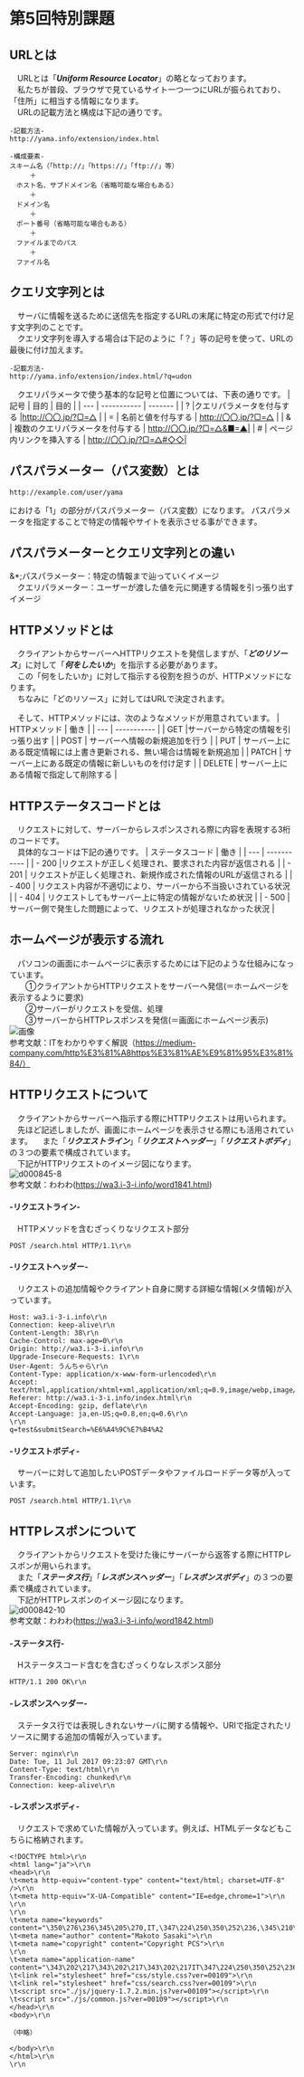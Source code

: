 # **第5回特別課題**
## URLとは
&emsp;URLとは「___Uniform Resource Locator___」の略となっております。<br>
&emsp;私たちが普段、ブラウザで見ているサイト一つ一つにURLが振られており、「住所」に相当する情報になります。<br>
&emsp;URLの記載方法と構成は下記の通りです。

```
-記載方法-
http://yama.info/extension/index.html
```
      
```
-構成要素-
スキーム名（「http://」「https://」「ftp://」等）
　　　＋
　ホスト名、サブドメイン名（省略可能な場合もある）
　　　＋
　ドメイン名
　　　＋
　ポート番号（省略可能な場合もある）
　　　＋
　ファイルまでのパス
　　　＋
　ファイル名
```

## クエリ文字列とは
&emsp;サーバに情報を送るために送信先を指定するURLの末尾に特定の形式で付け足す文字列のことです。<br>
&emsp;クエリ文字列を導入する場合は下記のように「？」等の記号を使って、URLの最後に付け加えます。
```
-記載方法-
http://yama.info/extension/index.html/?q=udon
```
&emsp;クエリパラメータで使う基本的な記号と位置については、下表の通りです。
| 記号   |     目的     | 目的 |
| --- | ----------- | ------- |
| ?   |クエリパラメータを付与する |http://〇〇.jp/?▢=△ |
| =   | 名前と値を付与する | http://〇〇.jp/?▢=△  |
| &   | 複数のクエリパラメータを付与する | http://〇〇.jp/?▢=△&■=▲|
| #   | ページ内リンクを挿入する | http://〇〇.jp/?▢=△#◇◇|


## パスパラメーター（パス変数）とは
```
http://example.com/user/yama
```
における「1」の部分がパスパラメーター（パス変数）になります。
パスパラメータを指定することで特定の情報やサイトを表示させる事ができます。


## パスパラメーターとクエリ文字列との違い
&*;パスパラメーター：特定の情報まで辿っていくイメージ<br>
&emsp;クエリパラメーター：ユーザーが渡した値を元に関連する情報を引っ張り出すイメージ


## HTTPメソッドとは
&emsp;クライアントからサーバーへHTTPリクエストを発信しますが、「___どのリソース___」に対して「___何をしたいか___」を指示する必要があります。<br>
&emsp;この「何をしたいか」に対して指示する役割を担うのが、HTTPメソッドになります。<br>
&emsp;ちなみに「どのリソース」に対してはURLで決定されます。<br>

&emsp;そして、HTTPメソッドには、次のようなメソッドが用意されています。
| HTTPメソッド   |     働き     | 
| --- | ----------- | 
| GET |サーバーから特定の情報を引っ張り出す |
| POST | サーバーへ情報の新規追加を行う | 
| PUT | サーバー上にある既定情報には上書き更新される、無い場合は情報を新規追加 | 
| PATCH | サーバー上にある既定の情報に新しいものを付け足す | 
| DELETE | サーバー上にある情報で指定して削除する | 

## HTTPステータスコードとは
&emsp;リクエストに対して、サーバーからレスポンスされる際に内容を表現する3桁のコードです。<br>
&emsp;具体的なコードは下記の通りです。
| ステータスコード   |     働き     | 
| --- | ----------- | 
| - 200  |リクエストが正しく処理され、要求された内容が返信される |
| - 201  | リクエストが正しく処理され、新規作成された情報のURLが返信される | 
| - 400  | リクエスト内容が不適切により、サーバーから不当扱いされている状況 | 
| - 404  | リクエストしてもサーバー上に特定の情報がないため状況 | 
| - 500  | サーバー側で発生した問題によって、リクエストが処理されなかった状況 | 

## ホームページが表示する流れ
&emsp;パソコンの画面にホームページに表示するためには下記のような仕組みになっています。<br>
&emsp;&emsp;①クライアントからHTTPリクエストをサーバーへ発信(＝ホームページを表示するように要求)<br>
&emsp;&emsp;②サーバーがリクエストを受信、処理<br>
&emsp;&emsp;③サーバーからHTTPレスポンスを発信(＝画面にホームページ表示)<br>
![画像](https://github.com/yamahiro20639/SpecialAssignment5/assets/144509349/d530e5be-b7bb-4a3d-8c88-19d632273c39)　<br>
参考文献：ITをわかりやすく解説（https://medium-company.com/http%E3%81%A8https%E3%81%AE%E9%81%95%E3%81%84/）


## HTTPリクエストについて
&emsp;クライアントからサーバーへ指示する際にHTTPリクエストは用いられます。<br>
&emsp;先ほど記述しましたが、画面にホームページを表示させる際にも活用されています。
&emsp;また「___リクエストライン___」「___リクエストヘッダー___」「___リクエストボディ___」の３つの要素で構成されています。<br>
&emsp;下記がHTTPリクエストのイメージ図になります。<br>
![d000845-8](https://github.com/yamahiro20639/SpecialAssignment5/assets/144509349/28784a44-1789-4940-aeac-61cd2e9e29ea)<br>
参考文献：わわわ(https://wa3.i-3-i.info/word1841.html)
#### -リクエストライン-
&emsp;HTTPメソッドを含むざっくりなリクエスト部分<br>
```
POST /search.html HTTP/1.1\r\n
```
#### -リクエストヘッダー-
&emsp;リクエストの追加情報やクライアント自身に関する詳細な情報(メタ情報)が入っています。<br>
```
Host: wa3.i-3-i.info\r\n
Connection: keep-alive\r\n
Content-Length: 38\r\n
Cache-Control: max-age=0\r\n
Origin: http://wa3.i-3-i.info\r\n
Upgrade-Insecure-Requests: 1\r\n
User-Agent: うんちゃら\r\n
Content-Type: application/x-www-form-urlencoded\r\n
Accept: text/html,application/xhtml+xml,application/xml;q=0.9,image/webp,image/apng,*/*;q=0.8\r\n
Referer: http://wa3.i-3-i.info/index.html\r\n
Accept-Encoding: gzip, deflate\r\n
Accept-Language: ja,en-US;q=0.8,en;q=0.6\r\n
\r\n
q=test&submitSearch=%E6%A4%9C%E7%B4%A2
```
#### -リクエストボディ-
&emsp;サーバーに対して追加したいPOSTデータやファイルロードデータ等が入っています。<br>
```
POST /search.html HTTP/1.1\r\n
```

## HTTPレスポンについて
&emsp;クライアントからリクエストを受けた後にサーバーから返答する際にHTTPレスポンが用いられます。<br>
&emsp;また「___ステータス行___」「___レスポンスヘッダー___」「___レスポンスボディ___」の３つの要素で構成されています。<br>
&emsp;下記がHTTPレスポンのイメージ図になります。<br>
![d000842-10](https://github.com/yamahiro20639/SpecialAssignment5/assets/144509349/c561e439-8ac2-41c3-8072-c4020430abb7)<br>
参考文献：わわわ(https://wa3.i-3-i.info/word1842.html)
#### -ステータス行-
&emsp;Hステータスコード含むを含むざっくりなレスポンス部分<br>
```
HTTP/1.1 200 OK\r\n
```
#### -レスポンスヘッダー-
&emsp;ステータス行では表現しきれないサーバに関する情報や、URIで指定されたリソースに関する追加の情報が入っています。<br>
```
Server: nginx\r\n
Date: Tue, 11 Jul 2017 09:23:07 GMT\r\n
Content-Type: text/html\r\n
Transfer-Encoding: chunked\r\n
Connection: keep-alive\r\n
```
#### -レスポンスボディ-
&emsp;リクエストで求めていた情報が入っています。例えば、HTMLデータなどもこちらに格納されます。
```
<!DOCTYPE html>\r\n
<html lang="ja">\r\n
<head>\r\n
\t<meta http-equiv="content-type" content="text/html; charset=UTF-8" />\r\n
\t<meta http-equiv="X-UA-Compatible" content="IE=edge,chrome=1">\r\n
\r\n
\r\n
\t<meta name="keywords" content="\350\276\236\345\205\270,IT,\347\224\250\350\252\236,\345\210\235\345\277\203\350\200\205">\r\n
\t<meta name="author" content="Makoto Sasaki">\r\n
\t<meta name="copyright" content="Copyright PCS">\r\n
\r\n
\t<meta name="application-name" content="\343\202\217\343\202\217\343\202\217IT\347\224\250\350\252\236\350\276\236\345\205\270"/>\r\n
\t<link rel="stylesheet" href="css/style.css?ver=00109">\r\n
\t<link rel="stylesheet" href="css/search.css?ver=00109">\r\n
\t<script src="./js/jquery-1.7.2.min.js?ver=00109"></script>\r\n
\t<script src="./js/common.js?ver=00109"></script>\r\n
</head>\r\n
<body>\r\n

（中略）

</body>\r\n
</html>\r\n
\r\n
```
